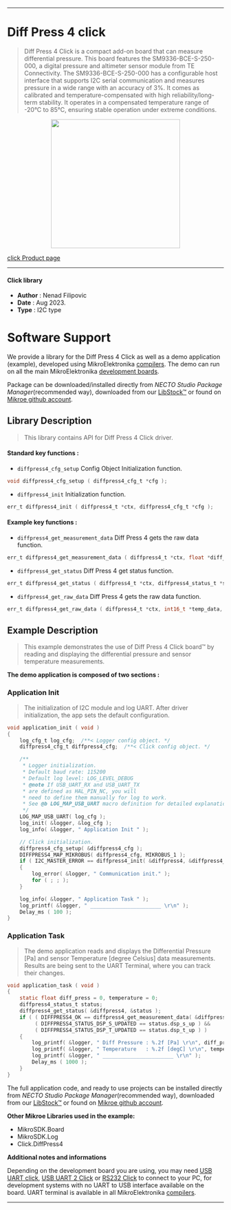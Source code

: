 
---
# Diff Press 4 click

> Diff Press 4 Click is a compact add-on board that can measure differential pressure. This board features the SM9336-BCE-S-250-000, a digital pressure and altimeter sensor module from TE Connectivity. The SM9336-BCE-S-250-000 has a configurable host interface that supports I2C serial communication and measures pressure in a wide range with an accuracy of 3%. It comes as calibrated and temperature-compensated with high reliability/long-term stability. It operates in a compensated temperature range of -20°C to 85°C, ensuring stable operation under extreme conditions.

<p align="center">
  <img src="https://download.mikroe.com/images/click_for_ide/diffpress4_click.png" height=300px>
</p>

[click Product page](https://www.mikroe.com/diff-press-4-click)

---


#### Click library

- **Author**        : Nenad Filipovic
- **Date**          : Aug 2023.
- **Type**          : I2C type


# Software Support

We provide a library for the Diff Press 4 Click
as well as a demo application (example), developed using MikroElektronika
[compilers](https://www.mikroe.com/necto-studio).
The demo can run on all the main MikroElektronika [development boards](https://www.mikroe.com/development-boards).

Package can be downloaded/installed directly from *NECTO Studio Package Manager*(recommended way), downloaded from our [LibStock&trade;](https://libstock.mikroe.com) or found on [Mikroe github account](https://github.com/MikroElektronika/mikrosdk_click_v2/tree/master/clicks).

## Library Description

> This library contains API for Diff Press 4 Click driver.

#### Standard key functions :

- `diffpress4_cfg_setup` Config Object Initialization function.
```c
void diffpress4_cfg_setup ( diffpress4_cfg_t *cfg );
```

- `diffpress4_init` Initialization function.
```c
err_t diffpress4_init ( diffpress4_t *ctx, diffpress4_cfg_t *cfg );
```

#### Example key functions :

- `diffpress4_get_measurement_data` Diff Press 4 gets the raw data function.
```c
err_t diffpress4_get_measurement_data ( diffpress4_t *ctx, float *diff_press, float *temperature );
```

- `diffpress4_get_status` Diff Press 4 get status function.
```c
err_t diffpress4_get_status ( diffpress4_t *ctx, diffpress4_status_t *status );
```

- `diffpress4_get_raw_data` Diff Press 4 gets the raw data function.
```c
err_t diffpress4_get_raw_data ( diffpress4_t *ctx, int16_t *temp_data, int16_t *press_data );
```

## Example Description

> This example demonstrates the use of Diff Press 4 Click board™ 
> by reading and displaying the differential pressure and sensor temperature measurements.

**The demo application is composed of two sections :**

### Application Init

> The initialization of I2C module and log UART.
> After driver initialization, the app sets the default configuration.

```c
void application_init ( void ) 
{
    log_cfg_t log_cfg;  /**< Logger config object. */
    diffpress4_cfg_t diffpress4_cfg;  /**< Click config object. */

    /** 
     * Logger initialization.
     * Default baud rate: 115200
     * Default log level: LOG_LEVEL_DEBUG
     * @note If USB_UART_RX and USB_UART_TX 
     * are defined as HAL_PIN_NC, you will 
     * need to define them manually for log to work. 
     * See @b LOG_MAP_USB_UART macro definition for detailed explanation.
     */
    LOG_MAP_USB_UART( log_cfg );
    log_init( &logger, &log_cfg );
    log_info( &logger, " Application Init " );

    // Click initialization.
    diffpress4_cfg_setup( &diffpress4_cfg );
    DIFFPRESS4_MAP_MIKROBUS( diffpress4_cfg, MIKROBUS_1 );
    if ( I2C_MASTER_ERROR == diffpress4_init( &diffpress4, &diffpress4_cfg ) ) 
    {
        log_error( &logger, " Communication init." );
        for ( ; ; );
    }

    log_info( &logger, " Application Task " );
    log_printf( &logger, " _______________________ \r\n" );
    Delay_ms ( 100 );
}
```

### Application Task

> The demo application reads and displays the Differential Pressure [Pa] 
> and sensor Temperature [degree Celsius] data measurements.
> Results are being sent to the UART Terminal, where you can track their changes.

```c
void application_task ( void ) 
{
    static float diff_press = 0, temperature = 0;
    diffpress4_status_t status;
    diffpress4_get_status( &diffpress4, &status );
    if ( ( DIFFPRESS4_OK == diffpress4_get_measurement_data( &diffpress4, &diff_press, &temperature ) ) &&
         ( DIFFPRESS4_STATUS_DSP_S_UPDATED == status.dsp_s_up ) && 
         ( DIFFPRESS4_STATUS_DSP_T_UPDATED == status.dsp_t_up ) )
    {
        log_printf( &logger, " Diff Pressure : %.2f [Pa] \r\n", diff_press );
        log_printf( &logger, " Temperature   : %.2f [degC] \r\n", temperature );
        log_printf( &logger, " _______________________ \r\n" );
        Delay_ms ( 1000 );
    }
}
```

The full application code, and ready to use projects can be installed directly from *NECTO Studio Package Manager*(recommended way), downloaded from our [LibStock&trade;](https://libstock.mikroe.com) or found on [Mikroe github account](https://github.com/MikroElektronika/mikrosdk_click_v2/tree/master/clicks).

**Other Mikroe Libraries used in the example:**

- MikroSDK.Board
- MikroSDK.Log
- Click.DiffPress4

**Additional notes and informations**

Depending on the development board you are using, you may need
[USB UART click](https://www.mikroe.com/usb-uart-click),
[USB UART 2 Click](https://www.mikroe.com/usb-uart-2-click) or
[RS232 Click](https://www.mikroe.com/rs232-click) to connect to your PC, for
development systems with no UART to USB interface available on the board. UART
terminal is available in all MikroElektronika
[compilers](https://shop.mikroe.com/compilers).

---
